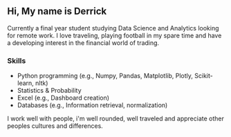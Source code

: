 ## Hi, My name is Derrick 

Currently a final year student studying Data Science and Analytics looking for remote work. I love traveling, playing football in my spare time and have a 
developing interest in the financial world of trading. 

### Skills 
- Python programming (e.g., Numpy, Pandas, Matplotlib, Plotly, Scikit-learn, nltk)
- Statistics & Probability 
- Excel (e.g., Dashboard creation)
- Databases (e.g., Information retrieval, normalization)

I work well with people, i'm well rounded, well traveled and appreciate other peoples cultures and differences. 
